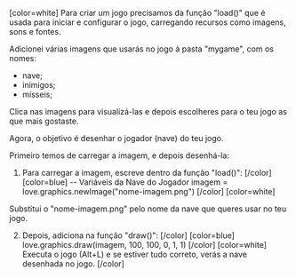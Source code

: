 [color=white]
Para criar um jogo precisamos da função "load()" que é usada para 
iniciar e configurar o jogo, carregando recursos como imagens, 
sons e fontes.

Adicionei várias imagens que usarás no jogo à pasta "mygame", 
com os nomes:
- nave;
- inimigos;
- mísseis;

Clica nas imagens para visualizá-las e depois escolheres para o teu 
jogo as que mais gostaste.

Agora, o objetivo é desenhar o jogador (nave) do teu jogo.

Primeiro temos de carregar a imagem, e depois desenhá-la:

1. Para carregar a imagem, escreve dentro da função "load()":
[/color] [color=blue]
   -- Variáveis da Nave do Jogador
   imagem = love.graphics.newImage("nome-imagem.png")
[/color] [color=white]

Substitui o "nome-imagem.png" pelo nome da nave que queres usar 
no teu jogo.

2. Depois, adiciona na função "draw()":
[/color] [color=blue]
   love.graphics.draw(imagem, 100, 100, 0, 1, 1)
[/color] [color=white]
Executa o jogo (Alt+L) e se estiver tudo correto, verás a nave 
desenhada no jogo.
[/color]
